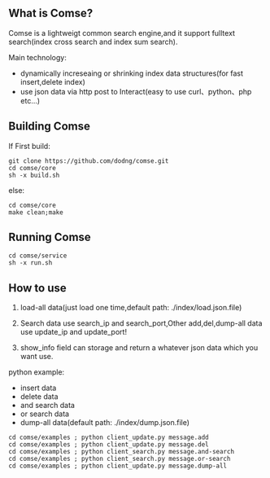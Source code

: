 ## What is Comse?

Comse is a lightweigt common search engine,and it support fulltext search(index cross search and index sum search).

Main technology:

* dynamically increseaing or shrinking index data structures(for fast insert,delete index)
* use json data via http post to Interact(easy to use curl、python、php etc...)


## Building Comse

If First build:

```
git clone https://github.com/dodng/comse.git
cd comse/core
sh -x build.sh
```

else:

```
cd comse/core
make clean;make
```

## Running Comse

```
cd comse/service
sh -x run.sh
```

## How to use

1. load-all data(just load one time,default path: ./index/load.json.file)

2. Search data use search_ip and search_port,Other add,del,dump-all data use update_ip and update_port!

3. show_info field can storage and return a whatever json data which you want use.

python example:

* insert data
* delete data
* and search data
* or search data
* dump-all data(default path: ./index/dump.json.file)

```
cd comse/examples ; python client_update.py message.add
cd comse/examples ; python client_update.py message.del
cd comse/examples ; python client_search.py message.and-search
cd comse/examples ; python client_search.py message.or-search
cd comse/examples ; python client_update.py message.dump-all

```

